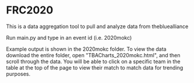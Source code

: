 # FRC2020
This is a data aggregation tool to pull and analyze data from thebluealliance

Run main.py and type in an event id (i.e. 2020mokc)

Example output is shown in the 2020mokc folder. To view the data download the entire folder, open "TBACharts_2020mokc.html", and then scroll through the data. You will be able to click on a specific team in the table at the top of the page to view their match to match data for trending purposes.

